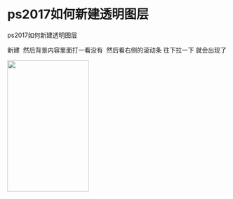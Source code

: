 # ps2017如何新建透明图层

ps2017如何新建透明图层

新建  然后背景内容里面打一看没有  然后看右侧的滚动条 往下拉一下 就会出现了

<img loading="lazy" class="alignnone size-medium wp-image-103" src="http://www.zhangliguo.com/wp-content/uploads/2017/09/1-186x300.jpg" alt="" width="186" height="300" />
